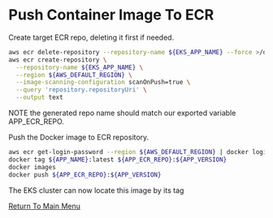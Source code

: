 # Push Container Image To ECR

Create target ECR repo, deleting it first if needed.
```bash
aws ecr delete-repository --repository-name ${EKS_APP_NAME} --force >/dev/null 2>&1
aws ecr create-repository \
  --repository-name ${EKS_APP_NAME} \
  --region ${AWS_DEFAULT_REGION} \
  --image-scanning-configuration scanOnPush=true \
  --query 'repository.repositoryUri' \
  --output text
```

NOTE the generated repo name should match our exported variable APP_ECR_REPO.

Push the Docker image to ECR repository.
```bash
aws ecr get-login-password --region ${AWS_DEFAULT_REGION} | docker login --username AWS --password-stdin ${APP_ECR_REPO}
docker tag ${APP_NAME}:latest ${APP_ECR_REPO}:${APP_VERSION}
docker images
docker push ${APP_ECR_REPO}:${APP_VERSION}
```

The EKS cluster can now locate this image by its tag

[Return To Main Menu](/README.md)
